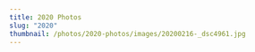 ```yaml
---
title: 2020 Photos
slug: "2020"
thumbnail: /photos/2020-photos/images/20200216-_dsc4961.jpg
---
```

